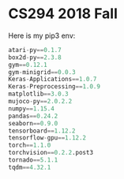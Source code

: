 # CS294 2018 Fall

Here is my pip3 env:

```python
atari-py==0.1.7
box2d-py==2.3.8
gym==0.12.1
gym-minigrid==0.0.3
Keras-Applications==1.0.7
Keras-Preprocessing==1.0.9
matplotlib==3.0.3
mujoco-py==2.0.2.2
numpy==1.15.4
pandas==0.24.2
seaborn==0.9.0
tensorboard==1.12.2
tensorflow-gpu==1.12.2
torch==1.1.0
torchvision==0.2.2.post3
tornado==5.1.1
tqdm==4.32.1
```
